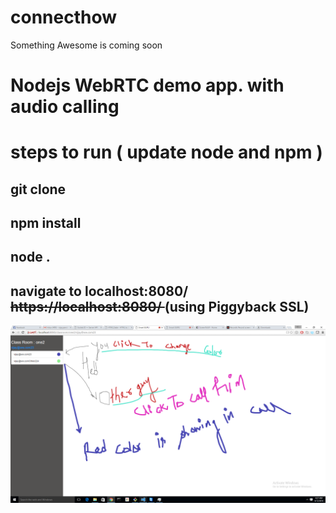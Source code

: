 # connecthow
Something Awesome is coming soon
# Nodejs WebRTC demo app. with audio calling 
# steps to run ( update node and npm )
## git clone
## npm install
## node .
## navigate to localhost:8080/ <strike>https://localhost:8080/ </strike> (using Piggyback SSL)


![alt tag](https://raw.githubusercontent.com/vijay22uk/connecthow/master/screen/Untitled2.png)

